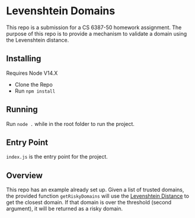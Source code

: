 # Levenshtein Domains

This repo is a submission for a CS 6387-50 homework assignment. The purpose of this repo is to provide a mechanism to validate a domain using the Levenshtein distance.

## Installing

Requires Node V14.X

- Clone the Repo
- Run `npm install`

## Running

Run `node .` while in the root folder to run the project.

## Entry Point

`index.js` is the entry point for the project.

## Overview

This repo has an example already set up. Given a list of trusted domains, the provided function `getRiskyDomains` will use the [Levenshtein Distance](https://en.wikipedia.org/wiki/Levenshtein_distance) to get the closest domain. If that domain is over the threshold (second argument), it will be returned as a risky domain.
